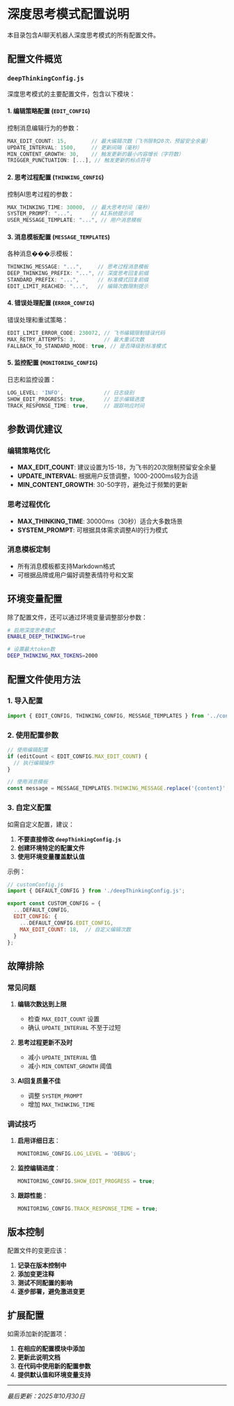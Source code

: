 # 深度思考模式配置说明

本目录包含AI聊天机器人深度思考模式的所有配置文件。

## 配置文件概览

### `deepThinkingConfig.js`
深度思考模式的主要配置文件，包含以下模块：

#### 1. 编辑策略配置 (`EDIT_CONFIG`)
控制消息编辑行为的参数：

```javascript
MAX_EDIT_COUNT: 15,        // 最大编辑次数（飞书限制20次，预留安全余量）
UPDATE_INTERVAL: 1500,     // 更新间隔（毫秒）
MIN_CONTENT_GROWTH: 30,    // 触发更新的最小内容增长（字符数）
TRIGGER_PUNCTUATION: [...], // 触发更新的标点符号
```

#### 2. 思考过程配置 (`THINKING_CONFIG`)
控制AI思考过程的参数：

```javascript
MAX_THINKING_TIME: 30000,  // 最大思考时间（毫秒）
SYSTEM_PROMPT: "...",      // AI系统提示词
USER_MESSAGE_TEMPLATE: "...", // 用户消息模板
```

#### 3. 消息模板配置 (`MESSAGE_TEMPLATES`)
各种消息���示模板：

```javascript
THINKING_MESSAGE: "...",     // 思考过程消息模板
DEEP_THINKING_PREFIX: "...", // 深度思考回复前缀
STANDARD_PREFIX: "...",      // 标准模式回复前缀
EDIT_LIMIT_REACHED: "...",   // 编辑次数限制提示
```

#### 4. 错误处理配置 (`ERROR_CONFIG`)
错误处理和重试策略：

```javascript
EDIT_LIMIT_ERROR_CODE: 230072, // 飞书编辑限制错误代码
MAX_RETRY_ATTEMPTS: 3,         // 最大重试次数
FALLBACK_TO_STANDARD_MODE: true, // 是否降级到标准模式
```

#### 5. 监控配置 (`MONITORING_CONFIG`)
日志和监控设置：

```javascript
LOG_LEVEL: 'INFO',             // 日志级别
SHOW_EDIT_PROGRESS: true,      // 显示编辑进度
TRACK_RESPONSE_TIME: true,     // 跟踪响应时间
```

## 参数调优建议

### 编辑策略优化
- **MAX_EDIT_COUNT**: 建议设置为15-18，为飞书的20次限制预留安全余量
- **UPDATE_INTERVAL**: 根据用户反馈调整，1000-2000ms较为合适
- **MIN_CONTENT_GROWTH**: 30-50字符，避免过于频繁的更新

### 思考过程优化
- **MAX_THINKING_TIME**: 30000ms（30秒）适合大多数场景
- **SYSTEM_PROMPT**: 可根据具体需求调整AI的行为模式

### 消息模板定制
- 所有消息模板都支持Markdown格式
- 可根据品牌或用户偏好调整表情符号和文案

## 环境变量配置

除了配置文件，还可以通过环境变量调整部分参数：

```bash
# 启用深度思考模式
ENABLE_DEEP_THINKING=true

# 设置最大token数
DEEP_THINKING_MAX_TOKENS=2000
```

## 配置文件使用方法

### 1. 导入配置
```javascript
import { EDIT_CONFIG, THINKING_CONFIG, MESSAGE_TEMPLATES } from '../config/deepThinkingConfig.js';
```

### 2. 使用配置参数
```javascript
// 使用编辑配置
if (editCount < EDIT_CONFIG.MAX_EDIT_COUNT) {
  // 执行编辑操作
}

// 使用消息模板
const message = MESSAGE_TEMPLATES.THINKING_MESSAGE.replace('{content}', thinkingContent);
```

### 3. 自定义配置
如需自定义配置，建议：

1. **不要直接修改 `deepThinkingConfig.js`**
2. **创建环境特定的配置文件**
3. **使用环境变量覆盖默认值**

示例：
```javascript
// customConfig.js
import { DEFAULT_CONFIG } from './deepThinkingConfig.js';

export const CUSTOM_CONFIG = {
  ...DEFAULT_CONFIG,
  EDIT_CONFIG: {
    ...DEFAULT_CONFIG.EDIT_CONFIG,
    MAX_EDIT_COUNT: 18,  // 自定义编辑次数
  }
};
```

## 故障排除

### 常见问题

1. **编辑次数达到上限**
   - 检查 `MAX_EDIT_COUNT` 设置
   - 确认 `UPDATE_INTERVAL` 不至于过短

2. **思考过程更新不及时**
   - 减小 `UPDATE_INTERVAL` 值
   - 减小 `MIN_CONTENT_GROWTH` 阈值

3. **AI回复质量不佳**
   - 调整 `SYSTEM_PROMPT`
   - 增加 `MAX_THINKING_TIME`

### 调试技巧

1. **启用详细日志**：
   ```javascript
   MONITORING_CONFIG.LOG_LEVEL = 'DEBUG';
   ```

2. **监控编辑进度**：
   ```javascript
   MONITORING_CONFIG.SHOW_EDIT_PROGRESS = true;
   ```

3. **跟踪性能**：
   ```javascript
   MONITORING_CONFIG.TRACK_RESPONSE_TIME = true;
   ```

## 版本控制

配置文件的变更应该：
1. **记录在版本控制中**
2. **添加变更注释**
3. **测试不同配置的影响**
4. **逐步部署，避免激进变更**

## 扩展配置

如需添加新的配置项：

1. **在相应的配置模块中添加**
2. **更新此说明文档**
3. **在代码中使用新的配置参数**
4. **提供默认值和环境变量支持**

---

*最后更新：2025年10月30日*